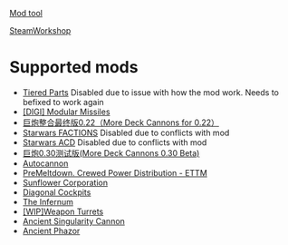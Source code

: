 [Mod tool](https://github.com/nolimet/AutomatedShipParts2_5-ModTool)

[SteamWorkshop](https://steamcommunity.com/sharedfiles/filedetails/?id=3352091344)

# Supported mods
* [Tiered Parts](https://steamcommunity.com/sharedfiles/filedetails/?id=2888343841) Disabled due to issue with how the mod work. Needs to befixed to work again
* [[DIGI] Modular Missiles](https://steamcommunity.com/sharedfiles/filedetails/?id=2886141879)
* [巨炮整合最终版0.22（More Deck Cannons for 0.22）](https://steamcommunity.com/sharedfiles/filedetails/?id=3052680147)
* [Starwars FACTIONS](https://steamcommunity.com/sharedfiles/filedetails/?id=3121346591) Disabled due to conflicts with mod
* [Starwars ACD](https://steamcommunity.com/sharedfiles/filedetails/?id=3119349707) Disabled due to conflicts with mod
* [巨炮0.30测试版(More Deck Cannons 0.30 Beta)](https://steamcommunity.com/sharedfiles/filedetails/?id=3539253648)
* [Autocannon](https://steamcommunity.com/sharedfiles/filedetails/?id=2884747698)
* [PreMeltdown. Crewed Power Distribution - ETTM](https://steamcommunity.com/sharedfiles/filedetails/?id=3310834040)
* [Sunflower Corporation](https://steamcommunity.com/sharedfiles/filedetails/?id=2995534359)
* [Diagonal Cockpits](https://steamcommunity.com/sharedfiles/filedetails/?id=3541853292)
* [The Infernum](https://steamcommunity.com/sharedfiles/filedetails/?id=3546356734)
* [[WIP]Weapon Turrets](https://steamcommunity.com/sharedfiles/filedetails/?id=2891248440)
* [Ancient Singularity Cannon](https://steamcommunity.com/sharedfiles/filedetails/?id=2897171599)
* [Ancient Phazor](https://steamcommunity.com/sharedfiles/filedetails/?id=2899977331)
